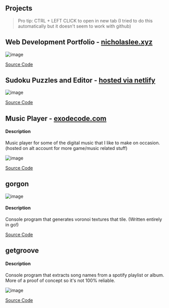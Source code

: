 ## Projects

> Pro tip: CTRL + LEFT CLICK to open in new tab (I tried to do this automatically but it doesn't seem to work with github)

## Web Development Portfolio - [nicholaslee.xyz](https://www.nicholaslee.xyz/)

![image](https://github.com/nicholasleexyz/nicholasleexyz.github.io/assets/129869926/cd81f673-f2a7-4264-b73e-8746ec571cb7)

[Source Code](https://github.com/nicholasleexyz/nicholasleexyz.github.io)

## Sudoku Puzzles and Editor - [hosted via netlify](https://mellow-bubblegum-042b96.netlify.app)

![image](https://github.com/nicholasleexyz/nicholasleexyz/assets/129869926/f7e75cde-e193-4ab7-b384-45abf5c360db)

[Source Code](https://github.com/nicholasleexyz/promineo-fe-16)

## Music Player - [exodecode.com](https://www.exodecode.com/)
#### Description
Music player for some of the digital music that I like to make on occasion. (hosted on alt account for more game/music related stuff)

![image](https://github.com/nicholasleexyz/nicholasleexyz/assets/129869926/8de79679-49f6-47d8-844d-1495e411387a)

[Source Code](https://github.com/exodecode/exodecode.github.io)

## gorgon

![image](https://github.com/nicholasleexyz/gorgon/assets/129869926/f3f1c599-45b2-4050-a0ec-d5d478ccd24f)

#### Description
Console program that generates voronoi textures that tile. (Written entirely in go!)

[Source Code](https://github.com/nicholasleexyz/gorgon)

## getgroove 
#### Description
Console program that extracts song names from a spotify playlist or album. More of a proof of concept so it's not 100% reliable.

![image](https://github.com/nicholasleexyz/nicholasleexyz/assets/129869926/8a5436ab-8e6b-49ba-900d-77f40137952e)

[Source Code](https://github.com/nicholasleexyz/getgroove)
